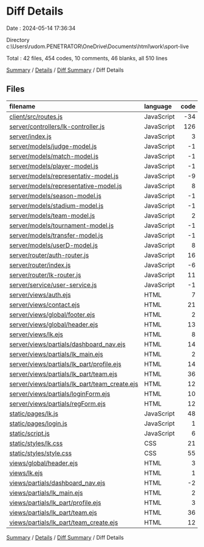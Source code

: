 # Diff Details

Date : 2024-05-14 17:36:34

Directory c:\\Users\\rudom.PENETRATOR\\OneDrive\\Documents\\html\\work\\sport-live

Total : 42 files,  454 codes, 10 comments, 46 blanks, all 510 lines

[Summary](results.md) / [Details](details.md) / [Diff Summary](diff.md) / Diff Details

## Files
| filename | language | code | comment | blank | total |
| :--- | :--- | ---: | ---: | ---: | ---: |
| [client/src/routes.js](/client/src/routes.js) | JavaScript | -34 | 0 | -3 | -37 |
| [server/controllers/lk-controller.js](/server/controllers/lk-controller.js) | JavaScript | 126 | 0 | 13 | 139 |
| [server/index.js](/server/index.js) | JavaScript | 3 | 0 | 0 | 3 |
| [server/models/judge-model.js](/server/models/judge-model.js) | JavaScript | -1 | 1 | 0 | 0 |
| [server/models/match-model.js](/server/models/match-model.js) | JavaScript | -1 | 1 | 0 | 0 |
| [server/models/player-model.js](/server/models/player-model.js) | JavaScript | -1 | 1 | 0 | 0 |
| [server/models/representativ-model.js](/server/models/representativ-model.js) | JavaScript | -9 | 0 | -3 | -12 |
| [server/models/representative-model.js](/server/models/representative-model.js) | JavaScript | 8 | 1 | 3 | 12 |
| [server/models/season-model.js](/server/models/season-model.js) | JavaScript | -1 | 1 | 0 | 0 |
| [server/models/stadium-model.js](/server/models/stadium-model.js) | JavaScript | -1 | 1 | 0 | 0 |
| [server/models/team-model.js](/server/models/team-model.js) | JavaScript | 2 | 0 | 0 | 2 |
| [server/models/tournament-model.js](/server/models/tournament-model.js) | JavaScript | -1 | 1 | 0 | 0 |
| [server/models/transfer-model.js](/server/models/transfer-model.js) | JavaScript | -1 | 1 | 0 | 0 |
| [server/models/userD-model.js](/server/models/userD-model.js) | JavaScript | 8 | 0 | 3 | 11 |
| [server/router/auth-router.js](/server/router/auth-router.js) | JavaScript | 16 | 0 | 3 | 19 |
| [server/router/index.js](/server/router/index.js) | JavaScript | -6 | 0 | -1 | -7 |
| [server/router/lk-router.js](/server/router/lk-router.js) | JavaScript | 11 | 0 | 2 | 13 |
| [server/service/user-service.js](/server/service/user-service.js) | JavaScript | -1 | 1 | 0 | 0 |
| [server/views/auth.ejs](/server/views/auth.ejs) | HTML | 7 | 0 | 1 | 8 |
| [server/views/contact.ejs](/server/views/contact.ejs) | HTML | 21 | 0 | 2 | 23 |
| [server/views/global/footer.ejs](/server/views/global/footer.ejs) | HTML | 2 | 0 | 0 | 2 |
| [server/views/global/header.ejs](/server/views/global/header.ejs) | HTML | 13 | 0 | 1 | 14 |
| [server/views/lk.ejs](/server/views/lk.ejs) | HTML | 8 | 0 | 0 | 8 |
| [server/views/partials/dashboard_nav.ejs](/server/views/partials/dashboard_nav.ejs) | HTML | 14 | 0 | 1 | 15 |
| [server/views/partials/lk_main.ejs](/server/views/partials/lk_main.ejs) | HTML | 2 | 0 | 1 | 3 |
| [server/views/partials/lk_part/profile.ejs](/server/views/partials/lk_part/profile.ejs) | HTML | 14 | 0 | 1 | 15 |
| [server/views/partials/lk_part/team.ejs](/server/views/partials/lk_part/team.ejs) | HTML | 36 | 0 | 3 | 39 |
| [server/views/partials/lk_part/team_create.ejs](/server/views/partials/lk_part/team_create.ejs) | HTML | 12 | 0 | 2 | 14 |
| [server/views/partials/loginForm.ejs](/server/views/partials/loginForm.ejs) | HTML | 10 | 0 | 0 | 10 |
| [server/views/partials/regForm.ejs](/server/views/partials/regForm.ejs) | HTML | 12 | 0 | 0 | 12 |
| [static/pages/lk.js](/static/pages/lk.js) | JavaScript | 48 | 0 | 2 | 50 |
| [static/pages/login.js](/static/pages/login.js) | JavaScript | 1 | 0 | -1 | 0 |
| [static/script.js](/static/script.js) | JavaScript | 6 | 0 | 0 | 6 |
| [static/styles/lk.css](/static/styles/lk.css) | CSS | 21 | 0 | 2 | 23 |
| [static/styles/style.css](/static/styles/style.css) | CSS | 55 | 1 | 6 | 62 |
| [views/global/header.ejs](/views/global/header.ejs) | HTML | 3 | 0 | 0 | 3 |
| [views/lk.ejs](/views/lk.ejs) | HTML | 1 | 0 | 0 | 1 |
| [views/partials/dashboard_nav.ejs](/views/partials/dashboard_nav.ejs) | HTML | -2 | 0 | 1 | -1 |
| [views/partials/lk_main.ejs](/views/partials/lk_main.ejs) | HTML | 2 | 0 | 1 | 3 |
| [views/partials/lk_part/profile.ejs](/views/partials/lk_part/profile.ejs) | HTML | 3 | 0 | 1 | 4 |
| [views/partials/lk_part/team.ejs](/views/partials/lk_part/team.ejs) | HTML | 36 | 0 | 3 | 39 |
| [views/partials/lk_part/team_create.ejs](/views/partials/lk_part/team_create.ejs) | HTML | 12 | 0 | 2 | 14 |

[Summary](results.md) / [Details](details.md) / [Diff Summary](diff.md) / Diff Details